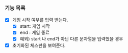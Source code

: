 ### 기능 목록
- [x] 게임 시작 여부를 입력 받는다.
    - [x] start: 게임 시작
    - [x] end : 게임 종료
    - [x] 예외) start 나 end가 아닌 다른 문자열을 입력했을 경우
- [x] 초기화된 체스판을 보여준다.